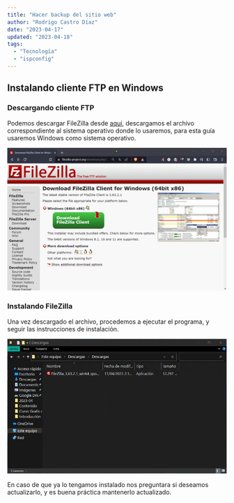 ```yaml
---
title: "Hacer backup del sitio web"
author: "Rodrigo Castro Díaz"
date: "2023-04-17"
updated: "2023-04-18"
tags:
  - "Tecnología"
  - "ispconfig"
---
```

## Instalando cliente FTP en Windows
### Descargando cliente FTP
Podemos descargar FileZilla desde [aquí](https://filezilla-project.org/download.php?type=client "Descarga de FileZilla"), descargamos el archivo correspondiente al sistema operativo donde lo usaremos, para esta guía usaremos Windows como sistema operativo.

![Descarga de FileZilla](assets/imagenes/01_descarga_filezilla.gif "Descarga de FileZilla")

### Instalando FileZilla
Una vez descargado el archivo, procedemos a ejecutar el programa, y seguir las instrucciones de instalación. 

![Instalando FileZilla](assets/imagenes/02_instalar_filezilla.gif "Instalando FileZilla")

En caso de que ya lo tengamos instalado nos preguntara si deseamos actualizarlo, y es buena práctica mantenerlo actualizado.